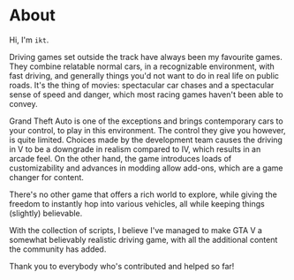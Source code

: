 # About

Hi, I'm `ikt`.

Driving games set outside the track have always been my favourite
games. They combine relatable normal cars, in a recognizable environment, with
fast driving, and generally things you'd not want to do in real life on public
roads. It's the thing of movies: spectacular car chases and a spectacular sense
of speed and danger, which most racing games haven't been able to convey.

Grand Theft Auto is one of the exceptions and brings contemporary cars to your
control, to play in this environment. The control they give you however, is
quite limited. Choices made by the development team causes the driving in V
to be a downgrade in realism compared to IV, which results in an arcade
feel. On the other hand, the game introduces loads of customizability and
advances in modding allow add-ons, which are a game changer for content.

There's no other game that offers a rich world to explore, while giving the
freedom to instantly hop into various vehicles, all while keeping things
(slightly) believable.

With the collection of scripts, I believe I've managed to make GTA V a
somewhat believably realistic driving game, with all the additional content the
community has added.

Thank you to everybody who's contributed and helped so far!
